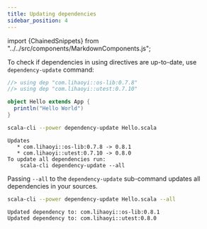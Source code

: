 ```yaml
---
title: Updating dependencies
sidebar_position: 4
---
```


import {ChainedSnippets} from "../../src/components/MarkdownComponents.js";

To check if dependencies in using directives are up-to-date, use `dependency-update` command:

```scala title=Hello.scala
//> using dep "com.lihaoyi::os-lib:0.7.8"
//> using dep "com.lihaoyi::utest:0.7.10"

object Hello extends App {
  println("Hello World")
}
```

<ChainedSnippets>

```bash
scala-cli --power dependency-update Hello.scala
```

```text
Updates
   * com.lihaoyi::os-lib:0.7.8 -> 0.8.1
   * com.lihaoyi::utest:0.7.10 -> 0.8.0
To update all dependencies run: 
    scala-cli dependency-update --all
```

</ChainedSnippets>

Passing `--all` to the `dependency-update` sub-command updates all dependencies in your sources.

<ChainedSnippets>

```bash
scala-cli --power dependency-update Hello.scala --all
```

```text
Updated dependency to: com.lihaoyi::os-lib:0.8.1
Updated dependency to: com.lihaoyi::utest:0.8.0
```

</ChainedSnippets>

